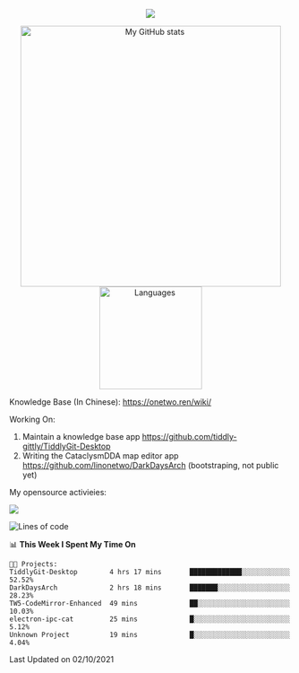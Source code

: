 <a href="https://github.com/linonetwo">
    <p align="center">
        <img src="https://github-profile-trophy.vercel.app/?username=linonetwo&column=7&theme=onedark"/>
    </p>
</a>
<a align="center" href="https://github.com/linonetwo">
  <p align="center">
    <img src="https://github-readme-stats.vercel.app/api?username=linonetwo&show_icons=true&count_private=true" alt="My GitHub stats" width="465"/>
    <img src="https://github-readme-stats.vercel.app/api/top-langs/?username=linonetwo&layout=compact&langs_count=10" alt="Languages" height="183">
  </p>
</a>

Knowledge Base (In Chinese): https://onetwo.ren/wiki/

Working On: 

1. Maintain a knowledge base app https://github.com/tiddly-gittly/TiddlyGit-Desktop
1. Writing the CataclysmDDA map editor app https://github.com/linonetwo/DarkDaysArch (bootstraping, not public yet)

My opensource activieies:

![](https://visitor-badge.glitch.me/badge?page_id=linonetwo.linonetwo)

<!--START_SECTION:waka-->
![Lines of code](https://img.shields.io/badge/From%20Hello%20World%20I%27ve%20Written-2.6%20million%20lines%20of%20code-blue)

📊 **This Week I Spent My Time On** 

```text
🐱‍💻 Projects: 
TiddlyGit-Desktop        4 hrs 17 mins       █████████████░░░░░░░░░░░░   52.52% 
DarkDaysArch             2 hrs 18 mins       ███████░░░░░░░░░░░░░░░░░░   28.23% 
TW5-CodeMirror-Enhanced  49 mins             ██░░░░░░░░░░░░░░░░░░░░░░░   10.03% 
electron-ipc-cat         25 mins             █░░░░░░░░░░░░░░░░░░░░░░░░   5.12% 
Unknown Project          19 mins             █░░░░░░░░░░░░░░░░░░░░░░░░   4.04%

```


 Last Updated on 02/10/2021
<!--END_SECTION:waka-->
